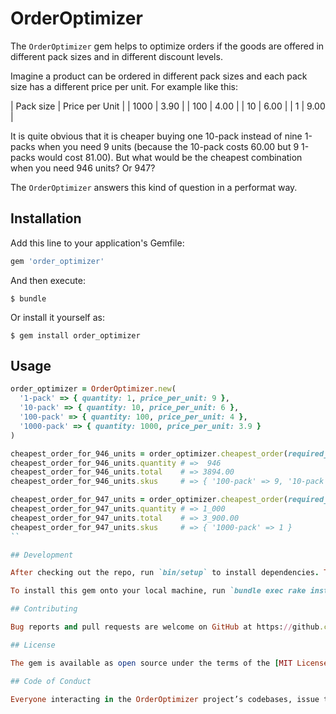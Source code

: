 # OrderOptimizer

The `OrderOptimizer` gem helps to optimize orders if the goods are offered in different pack sizes and in different discount levels.

Imagine a product can be ordered in different pack sizes and each pack size has a different price per unit. For example like this:

| Pack size | Price per Unit |
|    1000   |      3.90      |
|     100   |      4.00      |
|      10   |      6.00      |
|       1   |      9.00      |

It is quite obvious that it is cheaper buying one 10-pack instead of nine 1-packs when you need 9 units (because the 10-pack costs 60.00 but 9 1-packs would cost 81.00). But what would be the cheapest combination when you need 946 units? Or 947?

The `OrderOptimizer` answers this kind of question in a performat way.

## Installation

Add this line to your application's Gemfile:

```ruby
gem 'order_optimizer'
```

And then execute:

    $ bundle

Or install it yourself as:

    $ gem install order_optimizer

## Usage

```ruby
order_optimizer = OrderOptimizer.new(
  '1-pack' => { quantity: 1, price_per_unit: 9 },
  '10-pack' => { quantity: 10, price_per_unit: 6 },
  '100-pack' => { quantity: 100, price_per_unit: 4 },
  '1000-pack' => { quantity: 1000, price_per_unit: 3.9 }
)

cheapest_order_for_946_units = order_optimizer.cheapest_order(required_qty: 946)
cheapest_order_for_946_units.quantity # =>  946
cheapest_order_for_946_units.total    # => 3894.00
cheapest_order_for_946_units.skus     # => { '100-pack' => 9, '10-pack' => 4, '1-pack' => 6 }

cheapest_order_for_947_units = order_optimizer.cheapest_order(required_qty: 947)
cheapest_order_for_947_units.quantity # => 1_000
cheapest_order_for_947_units.total    # => 3_900.00
cheapest_order_for_947_units.skus     # => { '1000-pack' => 1 }
``

## Development

After checking out the repo, run `bin/setup` to install dependencies. Then, run `rake test` to run the tests. You can also run `bin/console` for an interactive prompt that will allow you to experiment.

To install this gem onto your local machine, run `bundle exec rake install`. To release a new version, update the version number in `version.rb`, and then run `bundle exec rake release`, which will create a git tag for the version, push git commits and tags, and push the `.gem` file to [rubygems.org](https://rubygems.org).

## Contributing

Bug reports and pull requests are welcome on GitHub at https://github.com/crispymtn/order_optimizer. This project is intended to be a safe, welcoming space for collaboration, and contributors are expected to adhere to the [Contributor Covenant](http://contributor-covenant.org) code of conduct.

## License

The gem is available as open source under the terms of the [MIT License](https://opensource.org/licenses/MIT).

## Code of Conduct

Everyone interacting in the OrderOptimizer project’s codebases, issue trackers, chat rooms and mailing lists is expected to follow the [code of conduct](https://github.com/crispymtn/order_optimizer/blob/master/CODE_OF_CONDUCT.md).
